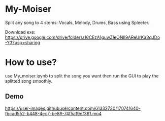 # My-Moiser
Split any song to 4 stems: Vocals, Melody, Drums, Bass using Spleeter.

Download exe: https://drive.google.com/drive/folders/16CEzA1guwZIeONII9AReUrKa3qJDo-Y3?usp=sharing

# How to use?
use My_moiser.ipynb to split the song you want then run the GUI to play the splitted song smoothly.


## Demo
https://user-images.githubusercontent.com/61332730/170741640-fbcad552-b448-4ec7-be89-74f5a19ef381.mp4

